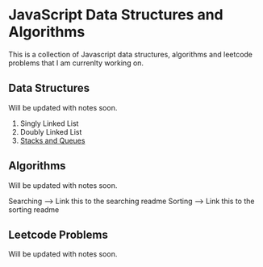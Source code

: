 # JavaScript Data Structures and Algorithms

This is a collection of Javascript data structures, algorithms and leetcode problems that I am currenlty working on.

## Data Structures
Will be updated with notes soon.

1. Singly Linked List
2. Doubly Linked List
3. [Stacks and Queues](https://github.com/dylanlarrivee/js-data-structures-algorithm-problems/tree/master/dataStructuresAlgorithms/stacks-queues)

## Algorithms
Will be updated with notes soon.

Searching --> Link this to the searching readme
Sorting --> Link this to the sorting readme

## Leetcode Problems
Will be updated with notes soon.